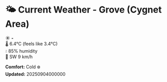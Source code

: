 # 🌤️ Current Weather - Grove (Cygnet Area)

☀️ **-**  
🌡️ 6.4°C (feels like 3.4°C)  
💧 85% humidity  
💨 SW 9 km/h  

**Comfort:** Cold ❄️  
**Updated:** 20250904000000
